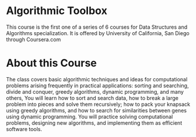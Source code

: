 # Algorithmic Toolbox
This course is the first one of a series of 6 courses for Data Structures and Algorithms specialization. It is offered by University of California, San Diego through Coursera.com

# About this Course
The class covers basic algorithmic techniques and ideas for computational problems arising frequently in practical applications: sorting and searching, divide and conquer, greedy algorithms, dynamic programming, and many others, You will learn how to sort and search data, how to break a large problem into pieces and solve them recursively; how to pack your knapsack using greedy algorithms, and how to search for similarities between genes using dynamic programming. You will practice solving computational problems, designing new algorithms, and implementing them as efficient software tools.
